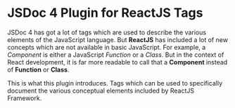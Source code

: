 # JSDoc 4 Plugin for ReactJS Tags

JSDoc 4 has got a lot of tags which are used to describe the various elements of the JavaScript language. But **ReactJS** has included a lot of new concepts which are not available in basic JavaScript. For example, a *Component* is either a JavaScript *Function* or a *Class*. But in the context of React development, it is far more readable to call that a **Component** instead of **Function** or **Class**.

This is what this plugin introduces. Tags which can be used to specifically document the various conceptual elements included by ReactJS Framework.
